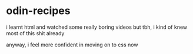 # odin-recipes

i learnt html and watched some really boring videos but tbh, i kind of knew most of this shit already

anyway, i feel more confident in moving on to css now
